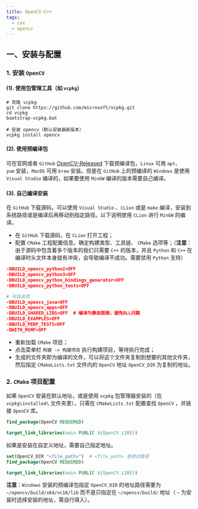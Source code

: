 ```yaml
---
title: OpenCV-C++
tags:
  - cxx
  - opencv
---
```

## 一、安装与配置
### 1. 安装 `OpenCV`
#### (1). 使用包管理工具（如 `vcpkg`）
```shell
# 克隆 vcpkg
git clone https://github.com/microsoft/vcpkg.git
cd vcpkg
bootstrap-vcpkg.bat

# 安装 opencv（默认安装最新版本）
vcpkg install opencv
```
#### (2). 使用预编译包
可在官网或者 `GitHub` [OpenCV-Released](https://github.com/opencv/opencv/releases) 下载预编译包，`Linux` 可用 `apt`、`yum` 安装，`MacOS` 可用 `brew` 安装。但是在 `GitHub` 上的预编译的 `Windows` 是使用 `Visual Studio` 编译的，如果要使用 `MinGW` 编译的版本需要自己编译。
#### (3). 自己编译安装
在 `GitHub` 下载源码，可以使用 `Visual Studio` 、`CLion` 或是 `make` 编译，安装到系统路径或是编译后再移动到指定路径。以下说明使用 `CLion` 进行 `MinGW` 的编译。
- 在 `GitHub` 下载源码，在 `CLion` 打开工程；
- 配置 `CMake` 工程配置信息，确定构建类型、工具链、 `CMake` 选项等；（**注意**：由于源码中包含着多个版本的我们只需要 `C++` 的版本，并且 `Python` 和 `C++` 在编译时头文件本身就有冲突，会导致编译不成功。需要禁用 `Python` 支持）
```cmake
-DBUILD_opencv_python2=OFF 
-DBUILD_opencv_python3=OFF 
-DBUILD_opencv_python_bindings_generator=OFF 
-DBUILD_opencv_python_tests=OFF

# 可选选项
-DBUILD_opencv_java=OFF
-DBUILD_opencv_apps=OFF
-DBUILD_SHARED_LIBS=OFF  # 编译为静态链接，避免DLL问题
-DBUILD_EXAMPLES=OFF
-DBUILD_PERF_TESTS=OFF
-DWITH_MSMF=OFF
```
- 重新加载 `CMake` 项目；
- 点击菜单栏 `构建 -> 构建项目` 执行构建项目，等待执行完成；
- 生成的文件夹即为编译的文件，可以将这个文件夹复制到想要的其他文件夹，然后指定 `CMakeLists.txt` 文件内的 `OpenCV` 地址 `OpenCV_DIR` 为复制的地址。
### 2. `CMake` 项目配置
如果 `OpenCV` 安装在默认地址，或是使用 `vcpkg` 包管理器安装的（在 `vcpkg\installed\` 文件夹里），只需在 `CMakeLists.txt` 配置查找 `OpenCV` ，并链接 `OpenCV` 库。
```cmake
find_package(OpenCV REQUIRED)

target_link_libraries(main PUBLIC ${OpenCV_LIBS})
```
如果是安装在自定义地址，需要自己指定地址。
```cmake
set(OpenCV_DIR "<file_path>")  # <file_path> 是绝对路径
find_package(OpenCV REQUIRED)

target_link_libraries(main PUBLIC ${OpenCV_LIBS})
```
**注意**：`Windows` 安装的预编译包指定 `OpenCV_DIR` 的地址路径需要为 `~/opencv/build/x64/vc16/lib` 而不是只指定在 `~/opencv/build/` 地址（ `~` 为安装时选择安装的地址，需自行填入）。








